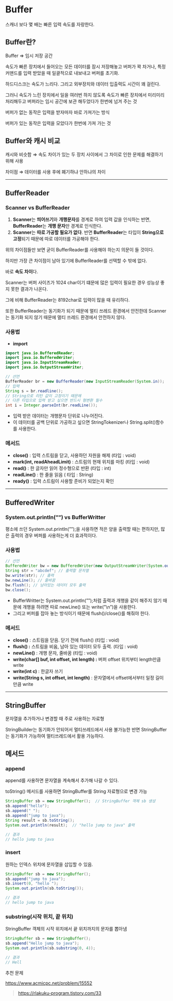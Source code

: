 # Buffer

스캐너 보다 몇 배는 빠른 입력 속도를 자랑한다.

## Buffer란?

Buffer ⇒ 임시 저장 공간

속도가 빠른 장치에서 들어오는 모든 데이터를 잠시 저장해놓고 버퍼가 꽉 차거나, 특정 커맨드를 입력 받았을 때 일괄적으로 내보내고 버퍼를 초기화.

하드디스크는 속도가 느리다. 그리고 외부장치와 데이터 입출력도 시간이 꽤 걸린다. 

그러니 속도가 느린 장치에서 일을 여러번 하지 않도록 속도가 빠른 장치에서 미리미리 처리해두고 버퍼라는 임시 공간에 보관 해두었다가 한번에 넘겨 주는 것

버퍼가 없는 동작은 입력을 받자마자 바로 가져가는 방식

버퍼가 있는 동작은 입력을 모았다가 한번에 가져 가는 것

## Buffer와 캐시 비교

캐시와 비슷함 ⇒ 속도 차이가 있는 두 장치 사이에서 그 차이로 인한 문제를 해결하기 위해 사용

차이점 ⇒ 데이터를 사용 후에 폐기하냐 안하냐의 차이

---

## BufferReader

### Scanner vs BufferReader

1. **Scanner**는 **띄어쓰기**와 **개행문자**를 경계로 하여 입력 값을 인식하는 반면, **BufferReader**는 **개행 문자**만 경계로 인식한다.
2. **Scanner**는 **따로 가공할 필요가 없다**. 반면 **BufferReader**는 타입이 **String으로 고정**되기 때문에 따로 데이터를 가공해야 한다.

위의 차이점들만 보면 굳이 BufferReader를 사용해야 하는지 의문이 들 것이다.

하지만 가장 큰 차이점이 남아 있기에 BufferReader를 선택할 수 밖에 없다.

바로 **속도 차이**다.

Scanner는 버퍼 사이즈가 1024 char이기 떄문에 많은 입력이 필요한 경우 성능상 좋지 못한 결과가 나온다.

그에 비해 BufferReader는 8192char로 입력이 많을 때 유리하다.

또한 BufferReader는 동기화가 되기 때문에 멀티 쓰레드 환경에서 안전한데 Scanner는 동기화 되지 않기 때문에 멀티 쓰레드 환경에서 안전하지 않다.

### 사용법

- **import**

```java
import java.io.BufferedReader;
import java.io.BufferedWriter;
import java.io.InputStreamReader;
import java.io.OutputStreamWriter;
```

```java
// 선언
BufferReader br = new BufferReader(new InputStreamReader(System.in));
// 입력
String s = br.readline();
// String으로 리턴 값이 고정이기 때문에
// 다른 타입으로 입력 받고 싶으면 반드시 형변환 필수
int i = Integer.parseInt(br.readLine());
```

- 입력 받은 데이터는 개행문자 단위로 나누어진다.
- 이 데이터를 공백 단위로 가공하고 싶으면 StringTokenizer나 String.split()함수를 사용한다.

### 메서드

- **close()** : 입력 스트림을 닫고, 사용하던 자원을 해제 (타입 : void)
- **mark(int, readAheadLimit)** : 스트림의 현재 위치를 마킹 (타입 : void)
- **read()** : 한 글자만 읽어 정수형으로 반환 (타입 : int)
- **readLine()** : 한 줄을 읽음 ( 타입 : String)
- **ready()** : 입력 스트림이 사용할 준비가 되었는지 확인

---

## BufferedWriter

### System.out.println(””) vs BufferWritter

평소에 쓰던 System.out.println(””);을 사용하면 적은 양을 출력할 때는 편하지만, 많은 출력의 경우 버퍼를 사용하는게 더 효과적이다.

### 사용법

```java
// 선언
BufferedWriter bw = new BufferedWriter(new OutputStreamWriter(System.out)); // 선언
String str = "abcdef"; // 출력할 문자열
bw.write(str); // 출력
bw.newLine(); // 줄바꿈
bw.flush(); // 남아있는 데이터 모두 출력
bw.close();
```

- BufferWritter는 System.out.println(””);처럼 출력과 개행을 같이 해주지 않기 때문에 개행을 하려면 따로 newLine() 또는 write(”\n”)을 사용한다.
- 그리고 버퍼를 잡아 놓는 방식이기 때문에 flush()/close()를 해줘야 한다.

### 메서드

- **close()** : 스트림을 닫음. 닫기 전에 flush() (타입 : void)
- **flush() :** 스트림을 비움, 남아 있는 데이터 모두 출력. (타입 : void)
- **newLine()** : 개행 문자, 줄바꿈 (타입 : void)
- **write(char[] buf, int offset, int length) :** 버퍼 offset 위치부터 length만큼 write
- **write(int c)** : 한글자 쓰기
- **write(String s, int offset, int length)** : 문자열에서 offset에서부터 일정 길이만큼 write

---

## StringBuffer

문자열을 추가하거나 변경할 때 주로 사용하는 자료형

StringBuilder는 동기화가 안되어서 멀티쓰레드에서 사용 불가능한 반면 StringBuffer는 동기화가 가능하여 멀티쓰레드에서 활용 가능하다.

## 메서드

### append

append를 사용하면 문자열을 계속해서 추가해 나갈 수 있다.

toString() 메서드를 사용하면 StringBuffer를 String 자료형으로 변경 가능

```java
StringBuffer sb = new StringBuffer();  // StringBuffer 객체 sb 생성
sb.append("hello");
sb.append(" ");
sb.append("jump to java");
String result = sb.toString();
System.out.println(result);  // "hello jump to java" 출력

// 결과
// hello jump to java
```

### insert

원하는 인덱스 위치에 문자열을 삽입할 수 있음.

```java
StringBuffer sb = new StringBuffer();
sb.append("jump to java");
sb.insert(0, "hello ");
System.out.println(sb.toString());

// 결과
// hello jump to java
```

### substring(시작 위치, 끝 위치)

StringBuffer 객체의 시작 위치에서 끝 위치까지의 문자를 뽑아냄

```java
StringBuffer sb = new StringBuffer();
sb.append("Hello jump to java");
System.out.println(sb.substring(0, 4));

// 결과
// Hell
```

추천 문제

https://www.acmicpc.net/problem/15552

> https://rlakuku-program.tistory.com/33
>